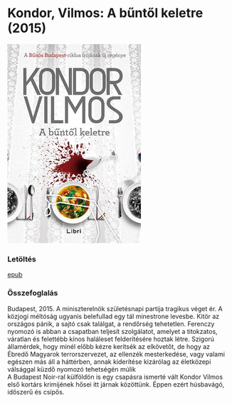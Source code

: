 # <a name="id_980">Kondor, Vilmos: A bűntől keletre (2015)</a>
<img src="https://github.com/BercziSandor/calibre_lib/raw/main/Kondor%2C%20Vilmos/A%20buntol%20keletre%20%28980%29/cover.jpg" alt="cover" width="300"/>

### Letöltés
[epub](https://github.com/BercziSandor/calibre_lib/raw/main/Kondor%2C%20Vilmos/A%20buntol%20keletre%20%28980%29/A%20buntol%20keletre%20-%20Kondor%2C%20Vilmos.epub)

### Összefoglalás
<div>
<p>Budapest, 2015. A miniszterelnök születésnapi partija tragikus véget ér. A közjogi méltóság ugyanis belefullad egy tál minestrone levesbe. Kitör az országos pánik, a sajtó csak találgat, a rendőrség tehetetlen. Ferenczy nyomozó is abban a csapatban teljesít szolgálatot, amelyet a titokzatos, váratlan és felettébb kínos haláleset felderítésére hoztak létre. Szigorú államérdek, hogy minél előbb kézre kerítsék az elkövetőt, de hogy az Ébredő Magyarok terrorszervezet, az ellenzék mesterkedése, vagy valami egészen más áll a háttérben, annak kiderítése kizárólag az életközepi válsággal küzdő nyomozó tehetségén múlik <br>A Budapest Noir-ral külföldön is egy csapásra ismerté vált Kondor Vilmos első kortárs krimijének hősei itt járnak közöttünk. Éppen ezért húsbavágó, időszerű és csípős.</p></div>

